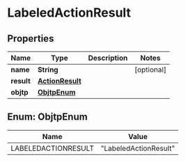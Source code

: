 

# LabeledActionResult

## Properties

Name | Type | Description | Notes
------------ | ------------- | ------------- | -------------
**name** | **String** |  |  [optional]
**result** | [**ActionResult**](ActionResult.md) |  | 
**objtp** | [**ObjtpEnum**](#ObjtpEnum) |  | 



## Enum: ObjtpEnum

Name | Value
---- | -----
LABELEDACTIONRESULT | &quot;LabeledActionResult&quot;



